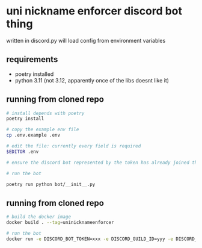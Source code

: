 # uni nickname enforcer discord bot thing

written in discord.py
will load config from environment variables


## requirements
- poetry installed
- python 3.11 (not 3.12, apparently once of the libs doesnt like it)


## running from cloned repo
```bash
# install depends with poetry
poetry install

# copy the example env file
cp .env.example .env

# edit the file: currently every field is required
$EDITOR .env

# ensure the discord bot represented by the token has already joined the server given in the config

# run the bot

poetry run python bot/__init__.py
```

## running from cloned repo
```bash
# build the docker image
docker build . --tag=uninicknameenforcer

# run the bot
docker run -e DISCORD_BOT_TOKEN=xxx -e DISCORD_GUILD_ID=yyy -e DISCORD_CHANGED_NAME_ROLE_ID=zzz uninicknameenforcer
```